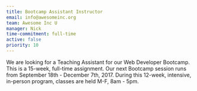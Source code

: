 ```yaml
---
title: Bootcamp Assistant Instructor
email: info@awesomeinc.org
team: Awesome Inc U
manager: Nick
time-commitment: full-time
active: false
priority: 10
---
```

We are looking for a Teaching Assistant for our Web Developer Bootcamp. This is a 15-week, full-time assignment. Our next Bootcamp session runs from September 18th - December 7th, 2017. During this 12-week, intensive, in-person program, classes are held M-F, 8am - 5pm.
